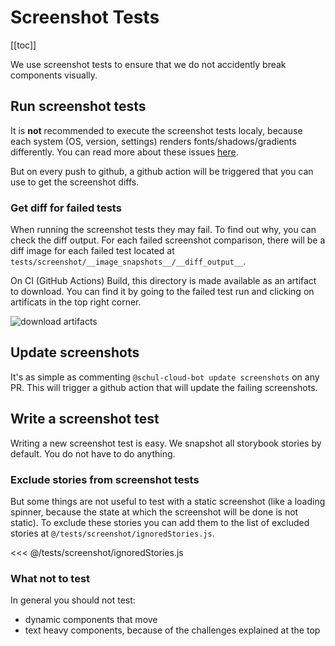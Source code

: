 # Screenshot Tests

[[toc]]

We use screenshot tests to ensure that we do not accidently break components visually.

## Run screenshot tests

It is **not** recommended to execute the screenshot tests localy, because each system (OS, version, settings) renders fonts/shadows/gradients differently. You can read more about these issues [here](https://storybook.js.org/docs/testing/automated-visual-testing/#challenges).

But on every push to github, a github action will be triggered that you can use to get the screenshot diffs.

### Get diff for failed tests

When running the screenshot tests they may fail. To find out why, you can check the diff output. For each failed screenshot comparison, there will be a diff image for each failed test located at `tests/screenshot/__image_snapshots__/__diff_output__`.

On CI (GitHub Actions) Build, this directory is made available as an artifact to download. You can find it by going to the failed test run and clicking on artificats in the top right corner.

![download artifacts](../../.vuepress/public/screenshot-test-artifacts.png)

## Update screenshots

It's as simple as commenting `@schul-cloud-bot update screenshots` on any PR. This will trigger a github action that will update the failing screenshots.

## Write a screenshot test

Writing a new screenshot test is easy. We snapshot all storybook stories by default. You do not have to do anything.

### Exclude stories from screenshot tests

But some things are not useful to test with a static screenshot (like a loading spinner, because the state at which the screenshot will be done is not static). To exclude these stories you can add them to the list of excluded stories at `@/tests/screenshot/ignoredStories.js`.

<<< @/tests/screenshot/ignoredStories.js

### What not to test

In general you should not test:

- dynamic components that move
- text heavy components, because of the challenges explained at the top
